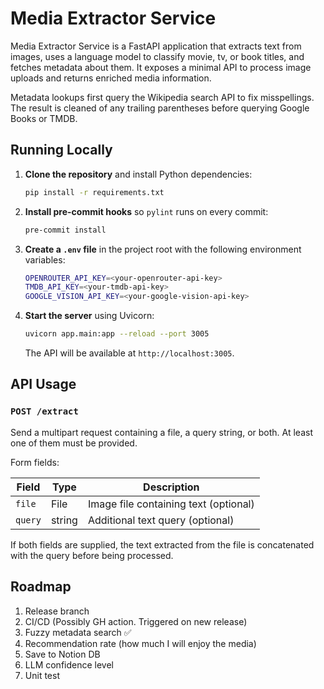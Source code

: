 # Media Extractor Service

Media Extractor Service is a FastAPI application that extracts text from images, uses a language model to classify movie, tv, or book titles, and fetches metadata about them. It exposes a minimal API to process image uploads and returns enriched media information.

Metadata lookups first query the Wikipedia search API to fix misspellings. The result is cleaned of any trailing parentheses before querying Google Books or TMDB.

## Running Locally

1. **Clone the repository** and install Python dependencies:
   ```bash
   pip install -r requirements.txt
   ```
2. **Install pre-commit hooks** so `pylint` runs on every commit:
   ```bash
   pre-commit install
   ```
3. **Create a `.env` file** in the project root with the following environment variables:
   ```bash
   OPENROUTER_API_KEY=<your-openrouter-api-key>
   TMDB_API_KEY=<your-tmdb-api-key>
   GOOGLE_VISION_API_KEY=<your-google-vision-api-key>
   ```
4. **Start the server** using Uvicorn:
   ```bash
   uvicorn app.main:app --reload --port 3005
   ```
   The API will be available at `http://localhost:3005`.

## API Usage

### `POST /extract`

Send a multipart request containing a file, a query string, or both. At least one of them must be provided.

Form fields:

| Field | Type | Description |
|-------|------|-------------|
| `file` | File | Image file containing text (optional) |
| `query` | string | Additional text query (optional) |

If both fields are supplied, the text extracted from the file is concatenated with the query before being processed.

## Roadmap

1. Release branch
2. CI/CD (Possibly GH action. Triggered on new release)
3. Fuzzy metadata search ✅
4. Recommendation rate (how much I will enjoy the media)
5. Save to Notion DB
7. LLM confidence level
8. Unit test


